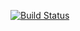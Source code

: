 [![Build Status](https://travis-ci.org/bearmug/functional-sandbox.svg?branch=master)](https://travis-ci.org/bearmug/functional-sandbox)